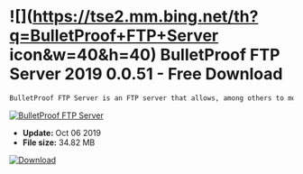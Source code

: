 # ![](https://tse2.mm.bing.net/th?q=BulletProof+FTP+Server icon&w=40&h=40) BulletProof FTP Server 2019 0.0.51 - Free Download

```sh
BulletProof FTP Server is an FTP server that allows, among others to monitor traffic, manage users, create groups, secure FTP and much more.
```
[![BulletProof FTP Server](https://gallery.dpcdn.pl/imgc/Tools/2815/g_-_420x350_1.5_-_x20110509154721_00.jpg)](https://softexe.net/win/development-it/server/bulletproof-ftp-server:apRp.html)




- **Update:** Oct 06 2019
- **File size:** 34.82 MB

[![Download](https://cdn.softexe.net/static/img/download.png)](https://softexe.net/win/development-it/server/bulletproof-ftp-server:apRp.html)

